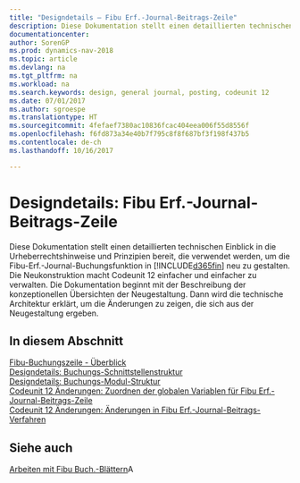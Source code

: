 ```yaml
---
title: "Designdetails – Fibu Erf.-Journal-Beitrags-Zeile"
description: Diese Dokumentation stellt einen detaillierten technischen Einblick in die Urheberrechtshinweise und Prinzipien bereit, die verwendet werden, um die Erfassungsjournal-Buchungsfunktion in [!INCLUDE[d365fin](includes/d365fin_md.md)] neu zu gestalten.
documentationcenter: 
author: SorenGP
ms.prod: dynamics-nav-2018
ms.topic: article
ms.devlang: na
ms.tgt_pltfrm: na
ms.workload: na
ms.search.keywords: design, general journal, posting, codeunit 12
ms.date: 07/01/2017
ms.author: sgroespe
ms.translationtype: HT
ms.sourcegitcommit: 4fefaef7380ac10836fcac404eea006f55d8556f
ms.openlocfilehash: f6fd873a34e40b7f795c8f8f687bf3f198f437b5
ms.contentlocale: de-ch
ms.lasthandoff: 10/16/2017

---
```

# <a name="design-details-general-journal-post-line"></a>Designdetails: Fibu Erf.-Journal-Beitrags-Zeile
Diese Dokumentation stellt einen detaillierten technischen Einblick in die Urheberrechtshinweise und Prinzipien bereit, die verwendet werden, um die Fibu-Erf.-Journal-Buchungsfunktion in [!INCLUDE[d365fin](includes/d365fin_md.md)] neu zu gestalten. Die Neukonstruktion macht Codeunit 12 einfacher und einfacher zu verwalten. Die Dokumentation beginnt mit der Beschreibung der konzeptionellen Übersichten der Neugestaltung. Dann wird die technische Architektur erklärt, um die Änderungen zu zeigen, die sich aus der Neugestaltung ergeben.  

## <a name="in-this-section"></a>In diesem Abschnitt  
[Fibu-Buchungszeile - Überblick](design-details-general-journal-post-line-overview.md)  
[Designdetails: Buchungs-Schnittstellenstruktur](design-details-posting-interface-structure.md)  
[Designdetails: Buchungs-Modul-Struktur](design-details-posting-engine-structure.md)  
[Codeunit 12 Änderungen: Zuordnen der globalen Variablen für Fibu Erf.-Journal-Beitrags-Zeile](design-details-codeunit-12-changes-mapping-global-variables-for-general-journal-post-line.md)  
[Codeunit 12 Änderungen: Änderungen in Fibu Erf.-Journal-Beitrags-Verfahren](design-details-codeunit-12-changes-changes-in-general-journal-post-procedures.md)  

## <a name="see-also"></a>Siehe auch  
[Arbeiten mit Fibu Buch.-Blättern](ui-work-general-journals.md)A

